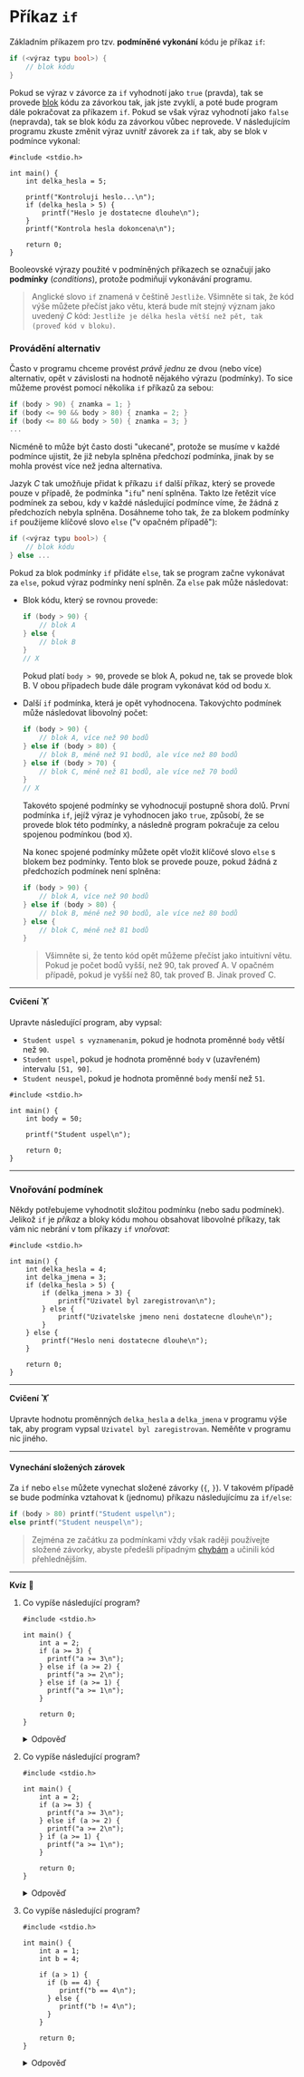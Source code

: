 # Příkaz `if`
Základním příkazem pro tzv. **podmíněné vykonání** kódu je příkaz `if`:

```c
if (<výraz typu bool>) {
    // blok kódu
}
```

Pokud se výraz v závorce za `if` vyhodnotí jako `true` (pravda), tak se provede
[blok](../promenne/promenne.md#platnost) kódu za závorkou tak, jak jste zvyklí, a poté bude program
dále pokračovat za příkazem `if`. Pokud se však výraz vyhodnotí jako `false` (nepravda), tak se blok
kódu za závorkou vůbec neprovede. V následujícím programu zkuste změnit výraz uvnitř závorek za `if`
tak, aby se blok v podmínce vykonal:
```c,editable,mainbody
#include <stdio.h>

int main() {
    int delka_hesla = 5;

    printf("Kontroluji heslo...\n");
    if (delka_hesla > 5) {
        printf("Heslo je dostatecne dlouhe\n");
    }
    printf("Kontrola hesla dokoncena\n");

    return 0;
}
```

Booleovské výrazy použité v podmíněných příkazech se označují jako **podmínky** (*conditions*), protože
podmiňují vykonávání programu.

> Anglické slovo `if` znamená v češtině `Jestliže`. Všimněte si tak, že kód výše můžete přečíst jako
> větu, která bude mít stejný význam jako uvedený *C* kód: `Jestliže je délka hesla větší
> než pět, tak (proveď kód v bloku)`.

### Provádění alternativ
Často v programu chceme provést *právě jednu* ze dvou (nebo více) alternativ, opět v závislosti na hodnotě
nějakého výrazu (podmínky). To sice můžeme provést pomocí několika `if` příkazů za sebou:
```c
if (body > 90) { znamka = 1; }
if (body <= 90 && body > 80) { znamka = 2; }
if (body <= 80 && body > 50) { znamka = 3; }
...
```
Nicméně to může být často dosti "ukecané", protože se musíme v každé podmínce ujistit, že již nebyla
splněna předchozí podmínka, jinak by se mohla provést více než jedna alternativa.

Jazyk *C* tak umožňuje přidat k příkazu `if` další příkaz, který se provede pouze v případě, že podmínka
"`if`u" není splněna. Takto lze řetězit více podmínek za sebou, kdy v každé následující podmínce víme,
že žádná z předchozích nebyla splněna. Dosáhneme toho tak, že za blokem podmínky `if` použijeme klíčové
slovo `else` ("v opačném případě"):

```c
if (<výraz typu bool>) {
    // blok kódu
} else ...
```
Pokud za blok podmínky `if` přidáte `else`, tak se program začne vykonávat za `else`, pokud výraz
podmínky není splněn. Za `else` pak může následovat:
- Blok kódu, který se rovnou provede:
    ```c
    if (body > 90) {
        // blok A
    } else {
        // blok B
    }
    // X
    ```
    Pokud platí `body > 90`, provede se blok A, pokud ne, tak se provede blok B. V obou případech
    bude dále program vykonávat kód od bodu `X`.
- Další `if` podmínka, která je opět vyhodnocena. Takovýchto podmínek může následovat libovolný počet:
    ```c
    if (body > 90) {
        // blok A, více než 90 bodů
    } else if (body > 80) {
        // blok B, méně než 91 bodů, ale více než 80 bodů
    } else if (body > 70) {
        // blok C, méně než 81 bodů, ale více než 70 bodů
    }
    // X
    ```
    Takovéto spojené podmínky se vyhodnocují postupně shora dolů. První podmínka `if`, jejíž výraz
    je vyhodnocen jako `true`, způsobí, že se provede blok této podmínky, a následně program pokračuje
    za celou spojenou podmínkou (bod `X`).

    Na konec spojené podmínky můžete opět vložit klíčové slovo `else` s blokem bez podmínky. Tento blok
    se provede pouze, pokud žádná z předchozích podmínek není splněna:
    ```c
    if (body > 90) {
        // blok A, více než 90 bodů
    } else if (body > 80) {
        // blok B, méně než 90 bodů, ale více než 80 bodů
    } else {
        // blok C, méně než 81 bodů
    }
    ```

    > Všimněte si, že tento kód opět můžeme přečíst jako intuitivní větu. Pokud je počet
    bodů vyšší, než 90, tak proveď A. V opačném případě, pokud je vyšší než 80, tak proveď B. Jinak
    proveď C.

<hr />

**Cvičení** 🏋

Upravte následující program, aby vypsal:
- `Student uspel s vyznamenanim`, pokud je hodnota proměnné `body` větší než `90`.
- `Student uspel`, pokud je hodnota proměnné `body` v (uzavřeném) intervalu `[51, 90]`.
- `Student neuspel`, pokud je hodnota proměnné `body` menší než `51`.

```c,editable,mainbody
#include <stdio.h>

int main() {
    int body = 50;

    printf("Student uspel\n");

    return 0;
}
```

<hr />

### Vnořování podmínek
Někdy potřebujeme vyhodnotit složitou podmínku (nebo sadu podmínek). Jelikož `if` je *příkaz*
a bloky kódu mohou obsahovat libovolné příkazy, tak vám nic nebrání v tom příkazy `if` *vnořovat*:
```c,editable,mainbody
#include <stdio.h>

int main() {
    int delka_hesla = 4;
    int delka_jmena = 3;
    if (delka_hesla > 5) {
        if (delka_jmena > 3) {
            printf("Uzivatel byl zaregistrovan\n");
        } else {
            printf("Uzivatelske jmeno neni dostatecne dlouhe\n");
        }
    } else {
        printf("Heslo neni dostatecne dlouhe\n");
    }

    return 0;
}
```

<hr />

**Cvičení** 🏋

Upravte hodnotu proměnných `delka_hesla` a `delka_jmena` v programu výše tak, aby program
vypsal `Uzivatel byl zaregistrovan`. Neměňte v programu nic jiného.

<hr />

#### Vynechání složených zárovek
Za `if` nebo `else` můžete vynechat složené závorky (`{`, `}`). V takovém případě se bude podmínka
vztahovat k (jednomu) příkazu následujícímu za `if/else`:
```c
if (body > 80) printf("Student uspel\n");
else printf("Student neuspel\n");
```

> Zejména ze začátku za podmínkami vždy však raději používejte složené závorky, abyste předešli případným
> [chybám](../../caste_chyby/caste_chyby.md#středník-za-for-while-nebo-if) a učinili kód přehlednějším.

<hr />

**Kvíz** 🤔

1) Co vypíše následující program?
    ```c,editable,mainbody
    #include <stdio.h>

    int main() {
        int a = 2;
        if (a >= 3) {
          printf("a >= 3\n");
        } else if (a >= 2) {
          printf("a >= 2\n");
        } else if (a >= 1) {
          printf("a >= 1\n");
        }

        return 0;
    }
    ```
    <details>
    <summary>Odpověď</summary>

    Program vypíše `a >= 2`. Příkaz `if`, za kterým následuje sada návazných příkazů `else if`,
    případně na poslední pozici `else`, se vyhodnocuje shora dolů. Provede se blok kódu prvního `if`u,
    jehož podmínka (výraz v závorce) se vyhodnotí jako `true`, což je v tomto případě podmínka `else if (a >= 2)`.
    I když jistě platí i podmínka `a >= 1`, tak blok kódu za posledním `else if` se zde neprovede, protože
    se už provedl blok kódu za dřívější podmínkou.
    </details>
2) Co vypíše následující program?
    ```c,editable,mainbody
    #include <stdio.h>

    int main() {
        int a = 2;
        if (a >= 3) {
          printf("a >= 3\n");
        } else if (a >= 2) {
          printf("a >= 2\n");
        } if (a >= 1) {
          printf("a >= 1\n");
        }

        return 0;
    }
    ```
    <details>
    <summary>Odpověď</summary>

    Program vypíše:
    ```
    a >= 2
    a >= 1
    ```
    Všimněte si, že před posledním příkazem `if` není `else`! To znamená, že se jedná o nezávislý
    příkaz `if`, který nijak nesouvisí s prvním příkazem `if` nad ním. Kvůli toho se tento příkaz
    provede, i když byl předtím proveden blok za podmínkou `else if (a >= 2)`.

    V běžném programu by byl tento kód formátován spíše následovně:

    ```c
    int a = 2;
    if (a >= 3) {
      printf("a >= 3\n");
    } else if (a >= 2) {
      printf("a >= 2\n");
    }
    
    if (a >= 1) {
      printf("a >= 1\n");
    }
    ```
    S tímto formátováním je mnohem jednodušší rozpoznat, že spolu tyto dva příkazy `if` nesouvisí.
    </details>
3) Co vypíše následující program?
    ```c,editable,mainbody
    #include <stdio.h>

    int main() {
        int a = 1;
        int b = 4;

        if (a > 1) {
          if (b == 4) {
             printf("b == 4\n");
          } else {
             printf("b != 4\n");
          }
        }

        return 0;
    }
    ```
    <details>
    <summary>Odpověď</summary>
    Tento program nevypíše nic. Podmínka `a > 1` se vyhodnotí jako `false`, takže blok kódu za touto
    podmínkou se vůbec nevykoná.
    </details>
